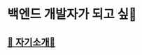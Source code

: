 # 백엔드 개발자가 되고 싶🐔
## [🍎 자기소개🌱](https://tangy-island-25d.notion.site/bc031366501e4bf2a11b0c250ead139b)
<!--
**jinwoo794533/jinwoo794533** is a ✨ _special_ ✨ repository because its `README.md` (this file) appears on your GitHub profile.

Here are some ideas to get you started:

- 🔭 I’m currently working on ...
- 🌱 I’m currently learning ...
- 👯 I’m looking to collaborate on ...
- 🤔 I’m looking for help with ...
- 💬 Ask me about ...
- 📫 How to reach me: ...
- 😄 Pronouns: ...
- ⚡ Fun fact: ...
-->
